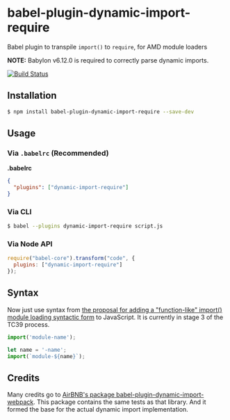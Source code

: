 # babel-plugin-dynamic-import-require

Babel plugin to transpile `import()` to `require`, for AMD module loaders

**NOTE:** Babylon v6.12.0 is required to correctly parse dynamic imports.

[![Build Status](https://travis-ci.org/genkgo/babel-plugin-dynamic-import-amd.png?branch=master)](https://travis-ci.org/genkgo/babel-plugin-dynamic-import-amd)

## Installation

```sh
$ npm install babel-plugin-dynamic-import-require --save-dev
```

## Usage

### Via `.babelrc` (Recommended)

**.babelrc**

```json
{
  "plugins": ["dynamic-import-require"]
}
```

### Via CLI

```sh
$ babel --plugins dynamic-import-require script.js
```

### Via Node API

```javascript
require("babel-core").transform("code", {
  plugins: ["dynamic-import-require"]
});
```

## Syntax

Now just use syntax from [the proposal for adding a "function-like" import() module loading syntactic form](https://github.com/tc39/proposal-dynamic-import) to
JavaScript. It is currently in stage 3 of the TC39 process. 

```js
import('module-name');

let name = '-name';
import(`module-${name}`);
```


## Credits

Many credits go to [AirBNB's package babel-plugin-dynamic-import-webpack](https://github.com/airbnb/babel-plugin-dynamic-import-webpack).
This package contains the same tests as that library. And it formed the base for the actual dynamic import
implementation.